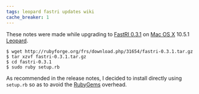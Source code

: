 ```yaml
---
tags: leopard fastri updates wiki
cache_breaker: 1
---
```


These notes were made while upgrading to [FastRI 0.3.1](/wiki/FastRI_0.3.1) on [Mac OS X](/wiki/Mac_OS_X) 10.5.1 [Leopard](/wiki/Leopard).

    $ wget http://rubyforge.org/frs/download.php/31654/fastri-0.3.1.tar.gz
    $ tar xzvf fastri-0.3.1.tar.gz
    $ cd fastri-0.3.1
    $ sudo ruby setup.rb

As recommended in the release notes, I decided to install directly using `setup.rb` so as to avoid the [RubyGems](/wiki/RubyGems) overhead.
